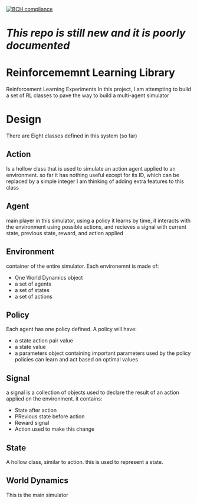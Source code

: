 [![BCH compliance](https://bettercodehub.com/edge/badge/aawadall/Reinforcement-Learning?branch=master)](https://bettercodehub.com/)
# _This repo is still new and it is poorly documented_

# Reinforcememnt Learning Library
Reinforcement Learning Experiments 
In this project, I am attempting to build a set of RL classes to pave the way to build a multi-agent simulator 

# Design
There are Eight classes defined in this system (so far)
## Action 
Is a hollow class that is used to simulate an action agent applied to an environment.
so far it has nothing useful except for its ID, which can be replaced by a simple integer
I am thinking of adding extra features to this class 

## Agent
main player in this simulator, using a policy it learns by time, it interacts with the environment using possible actions, and recieves a signal with current state, previous state, reward, and action applied

## Environment 
container of the entire simulator. 
Each environemnt is made of:
* One World Dynamics object 
* a set of agents
* a set of states 
* a set of actions 

## Policy
Each agent has one policy defined.
A policy will have:
* a state action pair value
* a state value
* a parameters object containing important parameters used by the policy
policies can learn and act based on optimal values

## Signal
a signal is a collection of objects used to declare the result of an action applied on the environment.
it contains:
* State after action
* PRevious state before action
* Reward signal
* Action used to make this change 

## State
A hollow class, similar to action.
this is used to represent a state.

## World Dynamics 
This is the main simulator 
